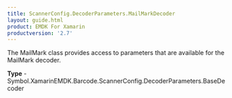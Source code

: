 ```yaml
---
title: ScannerConfig.DecoderParameters.MailMarkDecoder
layout: guide.html 
product: EMDK For Xamarin 
productversion: '2.7' 
---
```

The MailMark class provides access to parameters that are available for the MailMark decoder.

**Type** - Symbol.XamarinEMDK.Barcode.ScannerConfig.DecoderParameters.BaseDecoder




